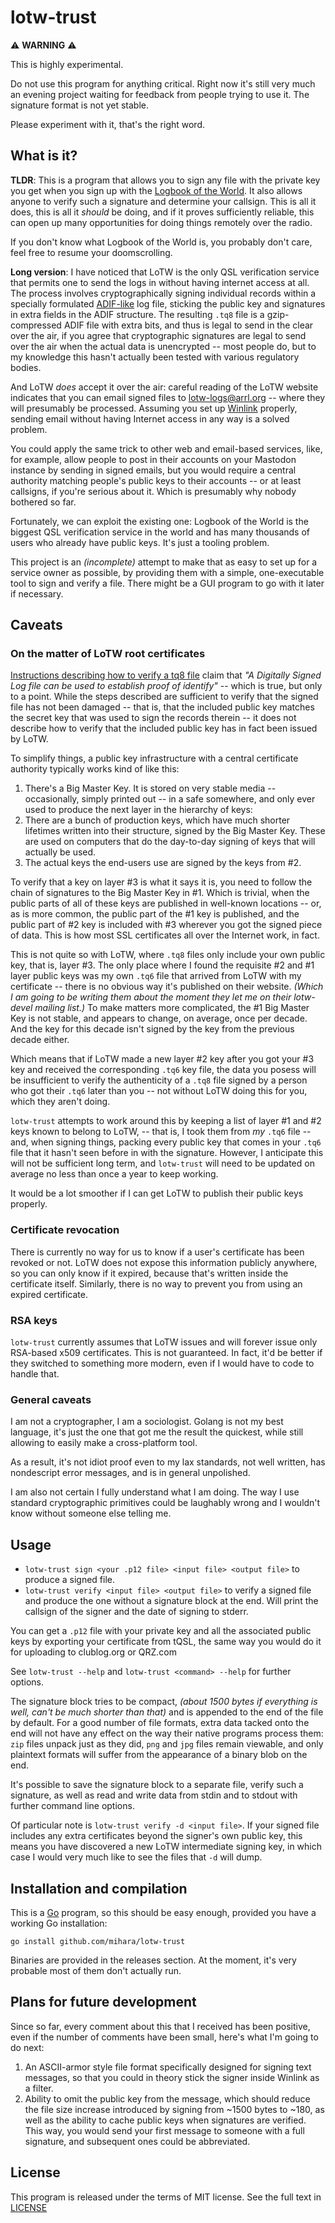 # lotw-trust

⚠️ **WARNING** ⚠️

This is highly experimental.

Do not use this program for anything critical. Right now it's still very much an evening project waiting for feedback from people trying to use it. The signature format is not yet stable.

Please experiment with it, that's the right word.

## What is it?

**TLDR**: This is a program that allows you to sign any file with the private key you get when you sign up with the [Logbook of the World](https://lotw.arrl.org/). It also allows anyone to verify such a signature and determine your callsign. This is all it does, this is all it *should* be doing, and if it proves sufficiently reliable, this can open up many opportunities for doing things remotely over the radio.

If you don't know what Logbook of the World is, you probably don't care, feel free to resume your doomscrolling.

**Long version**: I have noticed that LoTW is the only QSL verification service that permits one to send the logs in without having internet access at all. The process involves cryptographically signing individual records within a specially formulated [ADIF-like](https://www.adif.org/) log file, sticking the public key and signatures in extra fields in the ADIF structure. The resulting `.tq8` file is a gzip-compressed ADIF file with extra bits, and thus is legal to send in the clear over the air, if you agree that cryptographic signatures are legal to send over the air when the actual data is unencrypted -- most people do, but to my knowledge this hasn't actually been tested with various regulatory bodies.

And LoTW *does* accept it over the air: careful reading of the LoTW website indicates that you can email signed files to lotw-logs@arrl.org -- where they will presumably be processed. Assuming you set up [Winlink](https://www.winlink.org/) properly, sending email without having Internet access in any way is a solved problem.

You could apply the same trick to other web and email-based services, like, for example, allow people to post in their accounts on your Mastodon instance by sending in signed emails, but you would require a central authority matching people's public keys to their accounts -- or at least callsigns, if you're serious about it. Which is presumably why nobody bothered so far.

Fortunately, we can exploit the existing one: Logbook of the World is the biggest QSL verification service in the world and has many thousands of users who already have public keys. It's just a tooling problem.

This project is an *(incomplete)* attempt to make that as easy to set up for a service owner as possible, by providing them with a simple, one-executable tool to sign and verify a file. There might be a GUI program to go with it later if necessary.

## Caveats

### On the matter of LoTW root certificates

[Instructions describing how to verify a tq8 file](https://lotw.arrl.org/lotw-help/developer-tq8/) claim that *"A Digitally Signed Log file can be used to establish proof of identify"* -- which is true, but only to a point. While the steps described are sufficient to verify that the signed file has not been damaged -- that is, that the included public key matches the secret key that was used to sign the records therein -- it does not describe how to verify that the included public key has in fact been issued by LoTW.

To simplify things, a public key infrastructure with a central certificate authority typically works kind of like this:

1. There's a Big Master Key. It is stored on very stable media -- occasionally, simply printed out -- in a safe somewhere, and only ever used to produce the next layer in the hierarchy of keys:
2. There are a bunch of production keys, which have much shorter lifetimes written into their structure, signed by the Big Master Key. These are used on computers that do the day-to-day signing of keys that will actually be used.
3. The actual keys the end-users use are signed by the keys from #2.

To verify that a key on layer #3 is what it says it is, you need to follow the chain of signatures to the Big Master Key in #1. Which is trivial, when the public parts of all of these keys are published in well-known locations -- or, as is more common, the public part of the #1 key is published, and the public part of #2 key is included with #3 wherever you got the signed piece of data. This is how most SSL certificates all over the Internet work, in fact.

This is not quite so with LoTW, where `.tq8` files only include your own public key, that is, layer #3. The only place where I found the requisite #2 and #1 layer public keys was my own `.tq6` file that arrived from LoTW with my certificate -- there is no obvious way it's published on their website. *(Which I am going to be writing them about the moment they let me on their lotw-devel mailing list.)* To make matters more complicated, the #1 Big Master Key is not stable, and appears to change, on average, once per decade. And the key for this decade isn't signed by the key from the previous decade either.

Which means that if LoTW made a new layer #2 key after you got your #3 key and received the corresponding `.tq6` key file, the data you posess will be insufficient to verify the authenticity of a `.tq8` file signed by a person who got their `.tq6` later than you -- not without LoTW doing this for you, which they aren't doing.

`lotw-trust` attempts to work around this by keeping a list of layer #1 and #2 keys known to belong to LoTW, -- that is, I took them from *my* `.tq6` file -- and, when signing things, packing every public key that comes in your `.tq6` file that it hasn't seen before in with the signature. However, I anticipate this will not be sufficient long term, and `lotw-trust` will need to be updated on average no less than once a year to keep working.

It would be a lot smoother if I can get LoTW to publish their public keys properly.

### Certificate revocation

There is currently no way for us to know if a user's certificate has been revoked or not. LoTW does not expose this information publicly anywhere, so you can only know if it expired, because that's written inside the certificate itself. Similarly, there is no way to prevent you from using an expired certificate.

### RSA keys

`lotw-trust` currently assumes that LoTW issues and will forever issue only RSA-based x509 certificates. This is not guaranteed. In fact, it'd be better if they switched to something more modern, even if I would have to code to handle that.

### General caveats

I am not a cryptographer, I am a sociologist. Golang is not my best language, it's just the one that got me the result the quickest, while still allowing to easily make a cross-platform tool.

As a result, it's not idiot proof even to my lax standards, not well written, has nondescript error messages, and is in general unpolished.

I am also not certain I fully understand what I am doing. The way I use standard cryptographic primitives could be laughably wrong and I wouldn't know without someone else telling me.

## Usage

* `lotw-trust sign <your .p12 file> <input file> <output file>` to produce a signed file.
* `lotw-trust verify <input file> <output file>` to verify a signed file and produce the one without a signature block at the end. Will print the callsign of the signer and the date of signing to stderr.

You can get a `.p12` file with your private key and all the associated public keys by exporting your certificate from tQSL, the same way you would do it for uploading to clublog.org or QRZ.com

See `lotw-trust --help` and `lotw-trust <command> --help` for further options.

The signature block tries to be compact, *(about 1500 bytes if everything is well, can't be much shorter than that)* and is appended to the end of the file by default. For a good number of file formats, extra data tacked onto the end will not have any effect on the way their native programs process them: `zip` files unpack just as they did, `png` and `jpg` files remain viewable, and only plaintext formats will suffer from the appearance of a binary blob on the end.

It's possible to save the signature block to a separate file, verify such a signature, as well as read and write data from stdin and to stdout with further command line options.

Of particular note is `lotw-trust verify -d <input file>`. If your signed file includes any extra certificates beyond the signer's own public key, this means you have discovered a new LoTW intermediate signing key, in which case I would very much like to see the files that `-d` will dump.

## Installation and compilation

This is a [Go](https://go.dev/) program, so this should be easy enough, provided you have a working Go installation:

    go install github.com/mihara/lotw-trust

Binaries are provided in the releases section. At the moment, it's very probable most of them don't actually run.

## Plans for future development

Since so far, every comment about this that I received has been positive, even if the number of comments have been small, here's what I'm going to do next:

1. An ASCII-armor style file format specifically designed for signing text messages, so that you could in theory stick the signer inside Winlink as a filter.
2. Ability to omit the public key from the message, which should reduce the file size increase introduced by signing from ~1500 bytes to ~180, as well as the ability to cache public keys when signatures are verified. This way, you would send your first message to someone with a full signature, and subsequent ones could be abbreviated.

## License

This program is released under the terms of MIT license. See the full text in [LICENSE](LICENSE)
